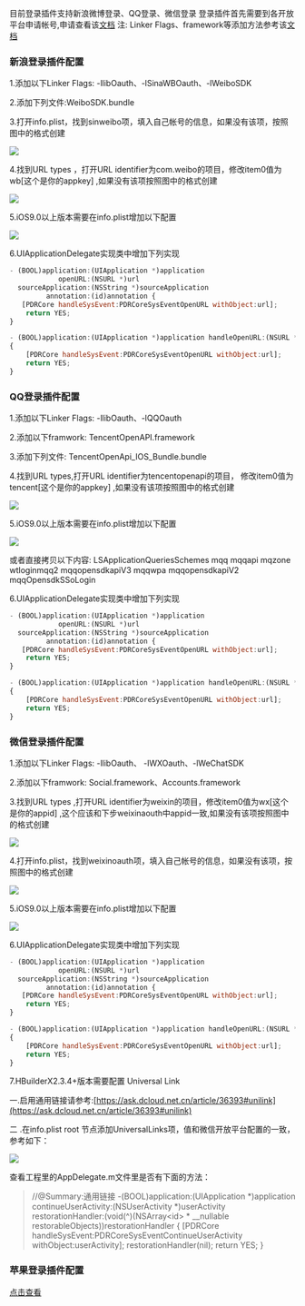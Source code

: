 目前登录插件支持新浪微博登录、QQ登录、微信登录
登录插件首先需要到各开放平台申请帐号,申请查看该[文档](http://ask.dcloud.net.cn/article/36)
注: Linker Flags、framework等添加方法参考该[文档](/5PlusDocs/usemodule/iOSModuleConfig/common.md)

### 新浪登录插件配置
1.添加以下Linker Flags: -llibOauth、-lSinaWBOauth、-lWeiboSDK

2.添加下列文件:WeiboSDK.bundle

3.打开info.plist，找到sinweibo项，填入自己帐号的信息，如果没有该项，按照图中的格式创建

![](https://img.cdn.aliyun.dcloud.net.cn/nativedocs/5SDKiOS/oauth/1161.png)

4.找到URL types ，打开URL identifier为com.weibo的项目，修改item0值为wb[这个是你的appkey] ,如果没有该项按照图中的格式创建

![](https://img.cdn.aliyun.dcloud.net.cn/nativedocs/5SDKiOS/oauth/1161.png)

5.iOS9.0以上版本需要在info.plist增加以下配置

![](https://img.cdn.aliyun.dcloud.net.cn/nativedocs/5SDKiOS/oauth/1161.png)

6.UIApplicationDelegate实现类中增加下列实现

```javascript
- (BOOL)application:(UIApplication *)application
            openURL:(NSURL *)url
  sourceApplication:(NSString *)sourceApplication
         annotation:(id)annotation {
   [PDRCore handleSysEvent:PDRCoreSysEventOpenURL withObject:url];
    return YES;
}

- (BOOL)application:(UIApplication *)application handleOpenURL:(NSURL *)url
{
    [PDRCore handleSysEvent:PDRCoreSysEventOpenURL withObject:url];
    return YES;
}
```

### QQ登录插件配置

1.添加以下Linker Flags: -llibOauth、-lQQOauth

2.添加以下framwork:  TencentOpenAPI.framework

3.添加下列文件: TencentOpenApi_IOS_Bundle.bundle

4.找到URL types,打开URL identifier为tencentopenapi的项目， 修改item0值为tencent[这个是你的appkey] ,如果没有该项按照图中的格式创建

![](https://img.cdn.aliyun.dcloud.net.cn/nativedocs/5SDKiOS/oauth/1161.png)

5.iOS9.0以上版本需要在info.plist增加以下配置


![](https://img.cdn.aliyun.dcloud.net.cn/nativedocs/5SDKiOS/oauth/1161.png)

或者直接拷贝以下内容:
<key>LSApplicationQueriesSchemes</key>
	<array>
		<string>mqq</string>
		<string>mqqapi</string>
		<string>mqzone</string>
		<string>wtloginmqq2</string>
		<string>mqqopensdkapiV3</string>
		<string>mqqwpa</string>
		<string>mqqopensdkapiV2</string>
		<string>mqqOpensdkSSoLogin</string>
	</array>

6.UIApplicationDelegate实现类中增加下列实现

```javascript
- (BOOL)application:(UIApplication *)application
            openURL:(NSURL *)url
  sourceApplication:(NSString *)sourceApplication
         annotation:(id)annotation {
   [PDRCore handleSysEvent:PDRCoreSysEventOpenURL withObject:url];
    return YES;
}

- (BOOL)application:(UIApplication *)application handleOpenURL:(NSURL *)url
{
    [PDRCore handleSysEvent:PDRCoreSysEventOpenURL withObject:url];
    return YES;
}
```

### 微信登录插件配置

1.添加以下Linker Flags: -llibOauth、 -lWXOauth、-lWeChatSDK

2.添加以下framwork: Social.framework、Accounts.framework

3.找到URL types ,打开URL identifier为weixin的项目，修改item0值为wx[这个是你的appid] ,这个应该和下步weixinaouth中appid一致,如果没有该项按照图中的格式创建

![](https://img.cdn.aliyun.dcloud.net.cn/nativedocs/5SDKiOS/oauth/1161.png)

4.打开info.plist，找到weixinoauth项，填入自己帐号的信息，如果没有该项，按照图中的格式创建


![](https://img.cdn.aliyun.dcloud.net.cn/nativedocs/5SDKiOS/oauth/1161.png)

5.iOS9.0以上版本需要在info.plist增加以下配置

![](https://img.cdn.aliyun.dcloud.net.cn/nativedocs/5SDKiOS/oauth/1161.png)


6.UIApplicationDelegate实现类中增加下列实现

```javascript
- (BOOL)application:(UIApplication *)application
            openURL:(NSURL *)url
  sourceApplication:(NSString *)sourceApplication
         annotation:(id)annotation {
   [PDRCore handleSysEvent:PDRCoreSysEventOpenURL withObject:url];
    return YES;
}

- (BOOL)application:(UIApplication *)application handleOpenURL:(NSURL *)url
{
    [PDRCore handleSysEvent:PDRCoreSysEventOpenURL withObject:url];
    return YES;
}
```

<a id="ulink"/>

7.HBuilderX2.3.4+版本需要配置 Universal Link

一.启用通用链接请参考:[https://ask.dcloud.net.cn/article/36393#unilink](https://ask.dcloud.net.cn/article/36393#unilink) 

二 .在info.plist root 节点添加UniversalLinks项，值和微信开放平台配置的一致，参考如下：

![](https://img.cdn.aliyun.dcloud.net.cn/nativedocs/5SDKiOS/oauth/1161.png)


查看工程里的AppDelegate.m文件里是否有下面的方法：

>//@Summary:通用链接
-(BOOL)application:(UIApplication *)application continueUserActivity:(NSUserActivity *)userActivity restorationHandler:(void(^)(NSArray<id<UIUserActivityRestoring>> * __nullable restorableObjects))restorationHandler {
    [PDRCore handleSysEvent:PDRCoreSysEventContinueUserActivity withObject:userActivity];
    restorationHandler(nil);
    return YES;
}

### 苹果登录插件配置
[点击查看](/5PlusDocs/usemodule/iOSModuleConfig/otherModule/appleOauth.md)
